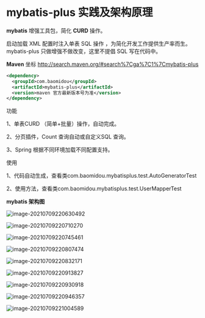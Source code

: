 # mybatis-plus 实践及架构原理

**mybatis** 增强工具包，简化 **CURD** 操作。 

启动加载 XML 配置时注入单表 SQL 操作 ，为简化开发工作提供生产率而生。mybatis-plus 只做增强不做改变，这里不提倡 SQL 写在代码中。 

**Maven** 坐标 http://search.maven.org/#search%7Cga%7C1%7Cmybatis-plus 

```xml
<dependency> 
  <groupId>com.baomidou</groupId> 
  <artifactId>mybatis-plus</artifactId> 
  <version>maven 官方最新版本号为准</version> 
</dependency> 
```

功能

1、单表CURD （简单+批量）操作，自动完成。 

2、分页插件，Count 查询自动或自定义SQL 查询。 

3、Spring 根据不同环境加载不同配置支持。 

使用

1、代码自动生成，查看类com.baomidou.mybatisplus.test.AutoGeneratorTest 

2、使用方法，查看类com.baomidou.mybatisplus.test.UserMapperTest 

**mybatis 架构图**

![image-20210709220630492](https://learnone.oss-cn-beijing.aliyuncs.com/pic/202311071130036.png)

![image-20210709220710270](https://learnone.oss-cn-beijing.aliyuncs.com/pic/202311071130174.png)

![image-20210709220745461](https://learnone.oss-cn-beijing.aliyuncs.com/pic/202311071130997.png)

![image-20210709220807474](https://learnone.oss-cn-beijing.aliyuncs.com/pic/202311071130970.png)

![image-20210709220832171](https://learnone.oss-cn-beijing.aliyuncs.com/pic/202311071130053.png)

![image-20210709220913827](https://learnone.oss-cn-beijing.aliyuncs.com/pic/202311071130647.png)

![image-20210709220930918](https://learnone.oss-cn-beijing.aliyuncs.com/pic/202311071130440.png)

![image-20210709220946357](https://learnone.oss-cn-beijing.aliyuncs.com/pic/202311071130722.png)



![image-20210709221004589](https://learnone.oss-cn-beijing.aliyuncs.com/pic/202311071130893.png)